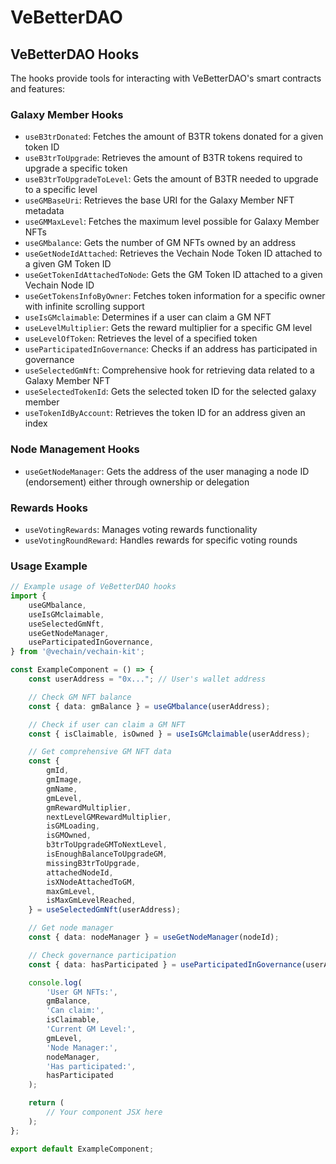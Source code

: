 # VeBetterDAO

## VeBetterDAO Hooks

The hooks provide tools for interacting with VeBetterDAO's smart contracts and features:

### Galaxy Member Hooks

* `useB3trDonated`: Fetches the amount of B3TR tokens donated for a given token ID
* `useB3trToUpgrade`: Retrieves the amount of B3TR tokens required to upgrade a specific token
* `useB3trToUpgradeToLevel`: Gets the amount of B3TR needed to upgrade to a specific level
* `useGMBaseUri`: Retrieves the base URI for the Galaxy Member NFT metadata
* `useGMMaxLevel`: Fetches the maximum level possible for Galaxy Member NFTs
* `useGMbalance`: Gets the number of GM NFTs owned by an address
* `useGetNodeIdAttached`: Retrieves the Vechain Node Token ID attached to a given GM Token ID
* `useGetTokenIdAttachedToNode`: Gets the GM Token ID attached to a given Vechain Node ID
* `useGetTokensInfoByOwner`: Fetches token information for a specific owner with infinite scrolling support
* `useIsGMclaimable`: Determines if a user can claim a GM NFT
* `useLevelMultiplier`: Gets the reward multiplier for a specific GM level
* `useLevelOfToken`: Retrieves the level of a specified token
* `useParticipatedInGovernance`: Checks if an address has participated in governance
* `useSelectedGmNft`: Comprehensive hook for retrieving data related to a Galaxy Member NFT
* `useSelectedTokenId`: Gets the selected token ID for the selected galaxy member
* `useTokenIdByAccount`: Retrieves the token ID for an address given an index

### Node Management Hooks

* `useGetNodeManager`: Gets the address of the user managing a node ID (endorsement) either through ownership or delegation

### Rewards Hooks

* `useVotingRewards`: Manages voting rewards functionality
* `useVotingRoundReward`: Handles rewards for specific voting rounds

### Usage Example

```typescript
// Example usage of VeBetterDAO hooks
import {
    useGMbalance,
    useIsGMclaimable,
    useSelectedGmNft,
    useGetNodeManager,
    useParticipatedInGovernance,
} from '@vechain/vechain-kit';

const ExampleComponent = () => {
    const userAddress = "0x..."; // User's wallet address

    // Check GM NFT balance
    const { data: gmBalance } = useGMbalance(userAddress);

    // Check if user can claim a GM NFT
    const { isClaimable, isOwned } = useIsGMclaimable(userAddress);

    // Get comprehensive GM NFT data
    const {
        gmId,
        gmImage,
        gmName,
        gmLevel,
        gmRewardMultiplier,
        nextLevelGMRewardMultiplier,
        isGMLoading,
        isGMOwned,
        b3trToUpgradeGMToNextLevel,
        isEnoughBalanceToUpgradeGM,
        missingB3trToUpgrade,
        attachedNodeId,
        isXNodeAttachedToGM,
        maxGmLevel,
        isMaxGmLevelReached,
    } = useSelectedGmNft(userAddress);

    // Get node manager
    const { data: nodeManager } = useGetNodeManager(nodeId);

    // Check governance participation
    const { data: hasParticipated } = useParticipatedInGovernance(userAddress);

    console.log(
        'User GM NFTs:',
        gmBalance,
        'Can claim:',
        isClaimable,
        'Current GM Level:',
        gmLevel,
        'Node Manager:',
        nodeManager,
        'Has participated:',
        hasParticipated
    );

    return (
        // Your component JSX here
    );
};

export default ExampleComponent;
```
